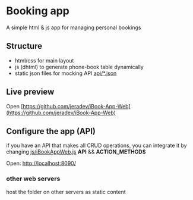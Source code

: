 # Booking app

A simple html & js app for managing personal bookings

## Structure

- html/css for main layout
- js (dhtml) to generate phone-book table dynamically
- static json files for mocking API [api/*.json](api/list.json)

## Live preview

Open [https://github.com/jeradev/iBook-App-Web](https://github.com/jeradev/iBook-App-Web)

## Configure the app (API)

if you have an API that makes all CRUD operations, 
you can integrate it by changing [js/iBookAppWeb.js](js/iBookAppWeb.js) **API** && **ACTION_METHODS**

Open: [http://localhost:8090/](http://localhost:8090/)

### other web servers

host the folder on other servers as static content

